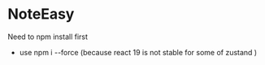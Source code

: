 # NoteEasy

Need to npm install first
- use npm i --force (because react 19 is not stable for some of zustand )
